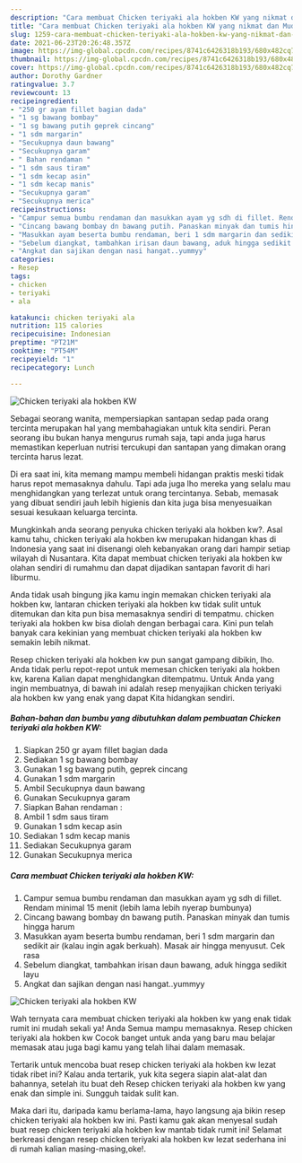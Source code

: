```yaml
---
description: "Cara membuat Chicken teriyaki ala hokben KW yang nikmat dan Mudah Dibuat"
title: "Cara membuat Chicken teriyaki ala hokben KW yang nikmat dan Mudah Dibuat"
slug: 1259-cara-membuat-chicken-teriyaki-ala-hokben-kw-yang-nikmat-dan-mudah-dibuat
date: 2021-06-23T20:26:48.357Z
image: https://img-global.cpcdn.com/recipes/8741c6426318b193/680x482cq70/chicken-teriyaki-ala-hokben-kw-foto-resep-utama.jpg
thumbnail: https://img-global.cpcdn.com/recipes/8741c6426318b193/680x482cq70/chicken-teriyaki-ala-hokben-kw-foto-resep-utama.jpg
cover: https://img-global.cpcdn.com/recipes/8741c6426318b193/680x482cq70/chicken-teriyaki-ala-hokben-kw-foto-resep-utama.jpg
author: Dorothy Gardner
ratingvalue: 3.7
reviewcount: 13
recipeingredient:
- "250 gr ayam fillet bagian dada"
- "1 sg bawang bombay"
- "1 sg bawang putih geprek cincang"
- "1 sdm margarin"
- "Secukupnya daun bawang"
- "Secukupnya garam"
- " Bahan rendaman "
- "1 sdm saus tiram"
- "1 sdm kecap asin"
- "1 sdm kecap manis"
- "Secukupnya garam"
- "Secukupnya merica"
recipeinstructions:
- "Campur semua bumbu rendaman dan masukkan ayam yg sdh di fillet. Rendam minimal 15 menit (lebih lama lebih nyerap bumbunya)"
- "Cincang bawang bombay dn bawang putih. Panaskan minyak dan tumis hingga harum"
- "Masukkan ayam beserta bumbu rendaman, beri 1 sdm margarin dan sedikit air (kalau ingin agak berkuah). Masak air hingga menyusut. Cek rasa"
- "Sebelum diangkat, tambahkan irisan daun bawang, aduk hingga sedikit layu"
- "Angkat dan sajikan dengan nasi hangat..yummyy"
categories:
- Resep
tags:
- chicken
- teriyaki
- ala

katakunci: chicken teriyaki ala 
nutrition: 115 calories
recipecuisine: Indonesian
preptime: "PT21M"
cooktime: "PT54M"
recipeyield: "1"
recipecategory: Lunch

---
```



![Chicken teriyaki ala hokben KW](https://img-global.cpcdn.com/recipes/8741c6426318b193/680x482cq70/chicken-teriyaki-ala-hokben-kw-foto-resep-utama.jpg)

Sebagai seorang wanita, mempersiapkan santapan sedap pada orang tercinta merupakan hal yang membahagiakan untuk kita sendiri. Peran seorang ibu bukan hanya mengurus rumah saja, tapi anda juga harus memastikan keperluan nutrisi tercukupi dan santapan yang dimakan orang tercinta harus lezat.

Di era  saat ini, kita memang mampu membeli hidangan praktis meski tidak harus repot memasaknya dahulu. Tapi ada juga lho mereka yang selalu mau menghidangkan yang terlezat untuk orang tercintanya. Sebab, memasak yang dibuat sendiri jauh lebih higienis dan kita juga bisa menyesuaikan sesuai kesukaan keluarga tercinta. 



Mungkinkah anda seorang penyuka chicken teriyaki ala hokben kw?. Asal kamu tahu, chicken teriyaki ala hokben kw merupakan hidangan khas di Indonesia yang saat ini disenangi oleh kebanyakan orang dari hampir setiap wilayah di Nusantara. Kita dapat membuat chicken teriyaki ala hokben kw olahan sendiri di rumahmu dan dapat dijadikan santapan favorit di hari liburmu.

Anda tidak usah bingung jika kamu ingin memakan chicken teriyaki ala hokben kw, lantaran chicken teriyaki ala hokben kw tidak sulit untuk ditemukan dan kita pun bisa memasaknya sendiri di tempatmu. chicken teriyaki ala hokben kw bisa diolah dengan berbagai cara. Kini pun telah banyak cara kekinian yang membuat chicken teriyaki ala hokben kw semakin lebih nikmat.

Resep chicken teriyaki ala hokben kw pun sangat gampang dibikin, lho. Anda tidak perlu repot-repot untuk memesan chicken teriyaki ala hokben kw, karena Kalian dapat menghidangkan ditempatmu. Untuk Anda yang ingin membuatnya, di bawah ini adalah resep menyajikan chicken teriyaki ala hokben kw yang enak yang dapat Kita hidangkan sendiri.

<!--inarticleads1-->

##### Bahan-bahan dan bumbu yang dibutuhkan dalam pembuatan Chicken teriyaki ala hokben KW:

1. Siapkan 250 gr ayam fillet bagian dada
1. Sediakan 1 sg bawang bombay
1. Gunakan 1 sg bawang putih, geprek cincang
1. Gunakan 1 sdm margarin
1. Ambil Secukupnya daun bawang
1. Gunakan Secukupnya garam
1. Siapkan  Bahan rendaman :
1. Ambil 1 sdm saus tiram
1. Gunakan 1 sdm kecap asin
1. Sediakan 1 sdm kecap manis
1. Sediakan Secukupnya garam
1. Gunakan Secukupnya merica




<!--inarticleads2-->

##### Cara membuat Chicken teriyaki ala hokben KW:

1. Campur semua bumbu rendaman dan masukkan ayam yg sdh di fillet. Rendam minimal 15 menit (lebih lama lebih nyerap bumbunya)
1. Cincang bawang bombay dn bawang putih. Panaskan minyak dan tumis hingga harum
1. Masukkan ayam beserta bumbu rendaman, beri 1 sdm margarin dan sedikit air (kalau ingin agak berkuah). Masak air hingga menyusut. Cek rasa
1. Sebelum diangkat, tambahkan irisan daun bawang, aduk hingga sedikit layu
1. Angkat dan sajikan dengan nasi hangat..yummyy
<img src="https://img-global.cpcdn.com/steps/40b9f1220210925f/160x128cq70/chicken-teriyaki-ala-hokben-kw-langkah-memasak-5-foto.jpg" alt="Chicken teriyaki ala hokben KW">



Wah ternyata cara membuat chicken teriyaki ala hokben kw yang enak tidak rumit ini mudah sekali ya! Anda Semua mampu memasaknya. Resep chicken teriyaki ala hokben kw Cocok banget untuk anda yang baru mau belajar memasak atau juga bagi kamu yang telah lihai dalam memasak.

Tertarik untuk mencoba buat resep chicken teriyaki ala hokben kw lezat tidak ribet ini? Kalau anda tertarik, yuk kita segera siapin alat-alat dan bahannya, setelah itu buat deh Resep chicken teriyaki ala hokben kw yang enak dan simple ini. Sungguh taidak sulit kan. 

Maka dari itu, daripada kamu berlama-lama, hayo langsung aja bikin resep chicken teriyaki ala hokben kw ini. Pasti kamu gak akan menyesal sudah buat resep chicken teriyaki ala hokben kw mantab tidak rumit ini! Selamat berkreasi dengan resep chicken teriyaki ala hokben kw lezat sederhana ini di rumah kalian masing-masing,oke!.


